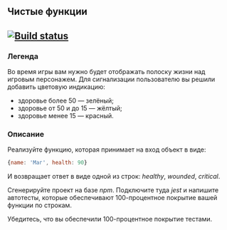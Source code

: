 ## Чистые функции
[![Build status](https://ci.appveyor.com/api/projects/status/v9ug38clawpopowr?svg=true)](https://ci.appveyor.com/project/Pavka16/pure-functions)
---
### Легенда
Во время игры вам нужно будет отображать полоску жизни над игровым персонажем. Для сигнализации пользователю вы решили добавить цветовую индикацию:

* здоровье более 50 — зелёный;
* здоровье от 50 и до 15 — жёлтый;
* здоровье менее 15 — красный.
### Описание
Реализуйте функцию, которая принимает на вход объект в виде:
``` js
{name: 'Маг', health: 90}
```
И возвращает ответ в виде одной из строк: *healthy*, *wounded*, *critical*.

Сгенерируйте проект на базе *npm*. Подключите туда *jest* и напишите автотесты, которые обеспечивают 100-процентное покрытие вашей функции по строкам.

Убедитесь, что вы обеспечили 100-процентное покрытие тестами.